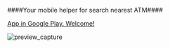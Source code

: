 
####Your mobile helper for search nearest ATM####

[App in Google Play. Welcome!](http://play.google.com/store/apps/details?id=com.cdvdev.atmsearcher)


![preview_capture](https://cloud.githubusercontent.com/assets/5750211/11159076/4c71d004-8a65-11e5-856c-c7898a79eb7e.png)


